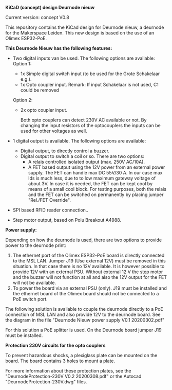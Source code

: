**KiCaD (concept) design Deurnode nieuw**

Current version: concept V0.8

This repository contains the KiCad design for Deurnode nieuw, a deurnode for the Makerspace Leiden. This new design is based on the use of an Olimex ESP32-PoE.

**This Deurnode Nieuw has the following features:**

- Two digital inputs van be used. The following options are available:
	Option 1:
 	- 1x Simple digital switch input (to be used for the Grote Schakelaar e.g.).
 	- 1x Opto coupler input.
	Remark:
	If input Schakelaar is not used, C1 could be removed

	Option 2:
  - 2x opto coupler input.

	Both opto couplers can detect 230V AC available or not. By changing the input resistors of the optocouplers the inputs can be used for other voltages as well.

- 1 digital output is available. The following options are available:
  - Digital output, to directly control a buzzer.
  - Digital output to switch a coil or so. There are two options:
    - A relais controlled isolated output (max. 250V AC/10A).
    - A FET based output using the 12V power from an external power supply.
	The FET can handle max DC 55V/30 A. In our case max Ids is much less, due to to low maximum gateway voltage of about 3V. In case it is needed, the FET can be kept cool by means of a small cool block.
	For testing purposes, both the relais and the FET can be switched on permanently by placing jumper "Rel./FET Override".

- SPI based RFID reader connection..

- Step motor output, based on Polu Breakout A4988.

**Power supply:**

Depending on how the deurnode is used, there are two options to provide power to the deurnode print:

1. The ethernet port of the Olimex ESP32-PoE board is directly connected to the MSL LAN. Jumper J19 (Use external 12V) must be removed in this situation. In that case there is no 12V available. It is however possible to provide 12V with an external PSU. Without external 12 V the step motor and the buzzer will not function at all and also the 12V output for the FET will not be available.
2. To power the board via an external PSU (only). J19 must be installed and the ethernet board of the Olimex board should not be connected to a PoE switch port.

The following solution is available to couple the deurnode directly to a PoE connection of MSL LAN and also provide 12V to the deurnode board. See the diagram in the file &quot;Deurnode Nieuw power supply V0.1 20200302.pdf&quot;

For this solution a PoE splitter is used. On the Deurnode board jumper J19 must be installed.

**Protection 230V circuits for the opto couplers**

To prevent hazardous shocks, a plexiglass plate can be mounted on the board. The board contains 3 holes to mount a plate.

For more information about these protection plates, see the &quot;DeurnodeProtection-230V V0.2 20200308.pdf&quot; or the Autocad &quot;DeurnodeProtection-230V.dwg&quot; files.